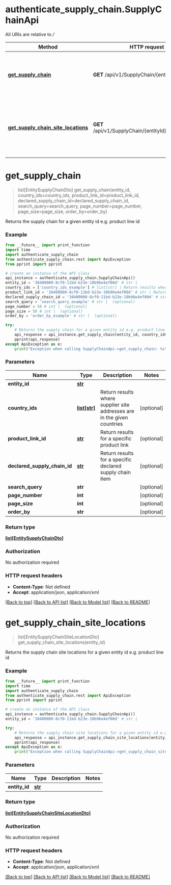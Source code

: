 # authenticate_supply_chain.SupplyChainApi

All URIs are relative to */*

Method | HTTP request | Description
------------- | ------------- | -------------
[**get_supply_chain**](SupplyChainApi.md#get_supply_chain) | **GET** /api/v1/SupplyChain/{entityId} | Returns the supply chain for a given entity id e.g. product line id
[**get_supply_chain_site_locations**](SupplyChainApi.md#get_supply_chain_site_locations) | **GET** /api/v1/SupplyChain/{entityId}/SiteLocations | Returns the supply chain site locations for a given entity id e.g. product line id

# **get_supply_chain**
> list[EntitySupplyChainDto] get_supply_chain(entity_id, country_ids=country_ids, product_link_id=product_link_id, declared_supply_chain_id=declared_supply_chain_id, search_query=search_query, page_number=page_number, page_size=page_size, order_by=order_by)

Returns the supply chain for a given entity id e.g. product line id

### Example
```python
from __future__ import print_function
import time
import authenticate_supply_chain
from authenticate_supply_chain.rest import ApiException
from pprint import pprint

# create an instance of the API class
api_instance = authenticate_supply_chain.SupplyChainApi()
entity_id = '38400000-8cf0-11bd-b23e-10b96e4ef00d' # str | 
country_ids = ['country_ids_example'] # list[str] | Return results where supplier site addresses are in the given countries (optional)
product_link_id = '38400000-8cf0-11bd-b23e-10b96e4ef00d' # str | Return results for a specific product link (optional)
declared_supply_chain_id = '38400000-8cf0-11bd-b23e-10b96e4ef00d' # str | Return results for a specific declared supply chain item (optional)
search_query = 'search_query_example' # str |  (optional)
page_number = 56 # int |  (optional)
page_size = 56 # int |  (optional)
order_by = 'order_by_example' # str |  (optional)

try:
    # Returns the supply chain for a given entity id e.g. product line id
    api_response = api_instance.get_supply_chain(entity_id, country_ids=country_ids, product_link_id=product_link_id, declared_supply_chain_id=declared_supply_chain_id, search_query=search_query, page_number=page_number, page_size=page_size, order_by=order_by)
    pprint(api_response)
except ApiException as e:
    print("Exception when calling SupplyChainApi->get_supply_chain: %s\n" % e)
```

### Parameters

Name | Type | Description  | Notes
------------- | ------------- | ------------- | -------------
 **entity_id** | [**str**](.md)|  | 
 **country_ids** | [**list[str]**](str.md)| Return results where supplier site addresses are in the given countries | [optional] 
 **product_link_id** | [**str**](.md)| Return results for a specific product link | [optional] 
 **declared_supply_chain_id** | [**str**](.md)| Return results for a specific declared supply chain item | [optional] 
 **search_query** | **str**|  | [optional] 
 **page_number** | **int**|  | [optional] 
 **page_size** | **int**|  | [optional] 
 **order_by** | **str**|  | [optional] 

### Return type

[**list[EntitySupplyChainDto]**](EntitySupplyChainDto.md)

### Authorization

No authorization required

### HTTP request headers

 - **Content-Type**: Not defined
 - **Accept**: application/json, application/xml

[[Back to top]](#) [[Back to API list]](../README.md#documentation-for-api-endpoints) [[Back to Model list]](../README.md#documentation-for-models) [[Back to README]](../README.md)

# **get_supply_chain_site_locations**
> list[EntitySupplyChainSiteLocationDto] get_supply_chain_site_locations(entity_id)

Returns the supply chain site locations for a given entity id e.g. product line id

### Example
```python
from __future__ import print_function
import time
import authenticate_supply_chain
from authenticate_supply_chain.rest import ApiException
from pprint import pprint

# create an instance of the API class
api_instance = authenticate_supply_chain.SupplyChainApi()
entity_id = '38400000-8cf0-11bd-b23e-10b96e4ef00d' # str | 

try:
    # Returns the supply chain site locations for a given entity id e.g. product line id
    api_response = api_instance.get_supply_chain_site_locations(entity_id)
    pprint(api_response)
except ApiException as e:
    print("Exception when calling SupplyChainApi->get_supply_chain_site_locations: %s\n" % e)
```

### Parameters

Name | Type | Description  | Notes
------------- | ------------- | ------------- | -------------
 **entity_id** | [**str**](.md)|  | 

### Return type

[**list[EntitySupplyChainSiteLocationDto]**](EntitySupplyChainSiteLocationDto.md)

### Authorization

No authorization required

### HTTP request headers

 - **Content-Type**: Not defined
 - **Accept**: application/json, application/xml

[[Back to top]](#) [[Back to API list]](../README.md#documentation-for-api-endpoints) [[Back to Model list]](../README.md#documentation-for-models) [[Back to README]](../README.md)

